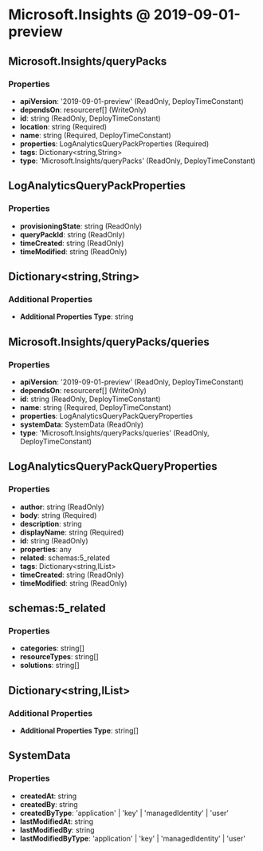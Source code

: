 # Microsoft.Insights @ 2019-09-01-preview

## Microsoft.Insights/queryPacks
### Properties
* **apiVersion**: '2019-09-01-preview' (ReadOnly, DeployTimeConstant)
* **dependsOn**: resourceref[] (WriteOnly)
* **id**: string (ReadOnly, DeployTimeConstant)
* **location**: string (Required)
* **name**: string (Required, DeployTimeConstant)
* **properties**: LogAnalyticsQueryPackProperties (Required)
* **tags**: Dictionary<string,String>
* **type**: 'Microsoft.Insights/queryPacks' (ReadOnly, DeployTimeConstant)

## LogAnalyticsQueryPackProperties
### Properties
* **provisioningState**: string (ReadOnly)
* **queryPackId**: string (ReadOnly)
* **timeCreated**: string (ReadOnly)
* **timeModified**: string (ReadOnly)

## Dictionary<string,String>
### Additional Properties
* **Additional Properties Type**: string

## Microsoft.Insights/queryPacks/queries
### Properties
* **apiVersion**: '2019-09-01-preview' (ReadOnly, DeployTimeConstant)
* **dependsOn**: resourceref[] (WriteOnly)
* **id**: string (ReadOnly, DeployTimeConstant)
* **name**: string (Required, DeployTimeConstant)
* **properties**: LogAnalyticsQueryPackQueryProperties
* **systemData**: SystemData (ReadOnly)
* **type**: 'Microsoft.Insights/queryPacks/queries' (ReadOnly, DeployTimeConstant)

## LogAnalyticsQueryPackQueryProperties
### Properties
* **author**: string (ReadOnly)
* **body**: string (Required)
* **description**: string
* **displayName**: string (Required)
* **id**: string (ReadOnly)
* **properties**: any
* **related**: schemas:5_related
* **tags**: Dictionary<string,IList<String>>
* **timeCreated**: string (ReadOnly)
* **timeModified**: string (ReadOnly)

## schemas:5_related
### Properties
* **categories**: string[]
* **resourceTypes**: string[]
* **solutions**: string[]

## Dictionary<string,IList<String>>
### Additional Properties
* **Additional Properties Type**: string[]

## SystemData
### Properties
* **createdAt**: string
* **createdBy**: string
* **createdByType**: 'application' | 'key' | 'managedIdentity' | 'user'
* **lastModifiedAt**: string
* **lastModifiedBy**: string
* **lastModifiedByType**: 'application' | 'key' | 'managedIdentity' | 'user'

